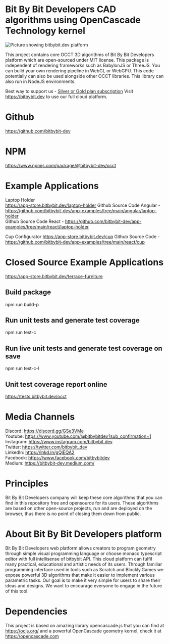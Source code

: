 # Bit By Bit Developers CAD algorithms using OpenCascade Technology kernel

<img src="https://app.bitbybit.dev/assets/git-cover.png" alt="Picture showing bitbybit.dev platform">

This project contains core OCCT 3D algorithms of Bit By Bit Developers platform which are open-sourced under MIT license. This package is independent of rendering frameworks such as BabylonJS or ThreeJS. You can build your own rendering pipeline in WebGL or WebGPU. This code potentially can also be used alongside other OCCT libraries. This library can also run in NodeJS environments.

Best way to support us - [Silver or Gold plan subscription](https://bitbybit.dev/auth/pick-plan)
Visit https://bitbybit.dev to use our full cloud platform.

# Github
https://github.com/bitbybit-dev
# NPM
https://www.npmjs.com/package/@bitbybit-dev/occt

# Example Applications
Laptop Holder  
https://app-store.bitbybit.dev/laptop-holder
Github Source Code Angular - https://github.com/bitbybit-dev/app-examples/tree/main/angular/laptop-holder  
Github Source Code React - https://github.com/bitbybit-dev/app-examples/tree/main/react/laptop-holder  
  
Cup Configurator
https://app-store.bitbybit.dev/cup
Github Source Code - https://github.com/bitbybit-dev/app-examples/tree/main/react/cup

# Closed Source Example Applications
https://app-store.bitbybit.dev/terrace-furniture

## Build package
npm run build-p

## Run unit tests and generate test coverage
npm run test-c

## Run live unit tests and generate test coverage on save
npm run test-c-l

## Unit test coverage report online
https://tests.bitbybit.dev/occt

# Media Channels
Discord: https://discord.gg/GSe3VMe  
Youtube: https://www.youtube.com/@bitbybitdev?sub_confirmation=1  
Instagram: https://www.instagram.com/bitbybit.dev  
Twitter: https://twitter.com/bitbybit_dev  
LinkedIn: https://lnkd.in/gQjEQA2  
Facebook: https://www.facebook.com/bitbybitdev  
Medium: https://bitbybit-dev.medium.com/  

# Principles
Bit By Bit Developers company will keep these core algorithms that you can find in this repository free and opensource for its users. These algorithms are based on other open-source projects, run and are deployed on the browser, thus there is no point of closing them down from public.

# About Bit By Bit Developers platform
Bit By Bit Developers web platform allows creators to program geometry through simple visual programming language or choose monaco typescript editor with full intellisense of bitbybit API. This cloud platform can fulfil many practical, educational and artistic needs of its users. Through familiar programming interface used in tools such as Scratch and Blockly.Games we expose powerful 3D algorithms that make it easier to implement various parametric tasks. Our goal is to make it very simple for users to share their ideas and designs. We want to encourage everyone to engage in the future of this tool.

# Dependencies

This project is based on amazing library opencascade.js that you can find at https://ocjs.org/ and a powerful OpenCascade geometry kernel, check it at https://opencascade.com
